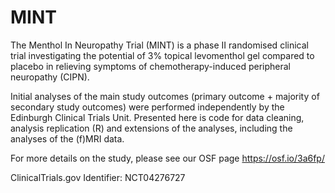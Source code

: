 # MINT

The Menthol In Neuropathy Trial (MINT) is a phase II randomised clinical trial investigating the potential of 3% topical levomenthol gel compared to placebo in relieving symptoms of chemotherapy-induced peripheral neuropathy (CIPN). 

Initial analyses of the main study outcomes (primary outcome + majority of secondary study outcomes) were performed independently by the Edinburgh Clinical Trials Unit. 
Presented here is code for data cleaning, analysis replication (R) and extensions of the analyses, including the analyses of the (f)MRI data. 

For more details on the study, please see our OSF page https://osf.io/3a6fp/

ClinicalTrials.gov Identifier: NCT04276727
